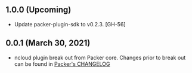 ## 1.0.0 (Upcoming)

* Update packer-plugin-sdk to v0.2.3. [GH-56]

## 0.0.1 (March 30, 2021)
* ncloud plugin break out from Packer core. Changes prior to break out can be found in [Packer's CHANGELOG](https://github.com/hashicorp/packer/blob/master/CHANGELOG.md)
